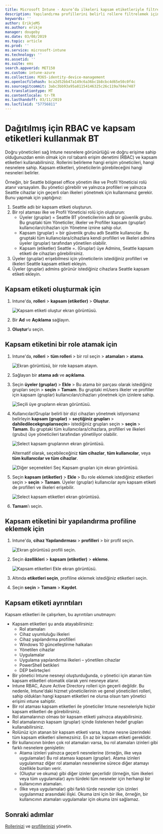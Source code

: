 ```yaml
---
title: Microsoft Intune - Azure’da ilkeleri kapsam etiketleriyle filtreleme | Microsoft Docs
description: Yapılandırma profillerini belirli rollere filtrelemek için kapsam etiketlerini kullanın.
keywords: ''
author: ErikjeMS
ms.author: erikje
manager: dougeby
ms.date: 03/08/2019
ms.topic: article
ms.prod: ''
ms.service: microsoft-intune
ms.technology: ''
ms.assetid: ''
ms.suite: ems
search.appverid: MET150
ms.custom: intune-azure
ms.collection: M365-identity-device-management
ms.openlocfilehash: bca2d52bb47a149c6a36bc1b8cbc4d65e50c0f4c
ms.sourcegitcommit: 3abc3bb93a95a81154146325c26c119a784e7487
ms.translationtype: MT
ms.contentlocale: tr-TR
ms.lasthandoff: 03/11/2019
ms.locfileid: "57756811"
---
```

# <a name="use-rbac-and-scope-tags-for-distributed-it"></a>Dağıtılmış için RBAC ve kapsam etiketleri kullanmak BT

Doğru yöneticileri sağ Intune nesnelere görünürlüğü ve doğru erişime sahip olduğunuzdan emin olmak için rol tabanlı erişim denetimi (RBAC) ve kapsam etiketleri kullanabilirsiniz. Rollerini belirleme hangi erişim yöneticileri, hangi nesnelere sahip. Kapsam etiketleri, yöneticilerin görebileceğini hangi nesneleri belirler.

Örneğin, bir Seattle bölgesel office yönetim ilke ve Profil Yöneticisi rolü atanır varsayalım. Bu yönetici görebilir ve yalnızca profilleri ve yalnızca Seattle cihazlar için geçerli olan ilkeleri yönetmek için kullanmanız gerekir. Bunu yapmak için yaptığınız:

1. Seattle adlı bir kapsam etiketi oluşturun.
2. Bir rol ataması ilke ve Profil Yöneticisi rolü için oluşturun: 
    - Üyeler (gruplar) = Seattle BT yöneticilerinin adlı bir güvenlik grubu. Bu gruptaki tüm Yöneticiler, ilkeler ve Profiller kapsam (gruplar) kullanıcıları/cihazları için Yönetme iznine sahip olur.
    - Kapsam (gruplar) = bir güvenlik grubu adlı Seattle kullanıcılar. Bu gruptaki tüm kullanıcılara/cihazlara kendi profilleri ve ilkeleri admins üyeler (gruplar) tarafından yönetilen olabilir. 
    - Kapsam (etiketler) Seattle =. (Gruplar) üye Admins, Seattle kapsam etiketi de cihazları görebilirsiniz.
3. Üyeler (gruplar) erişebilmesi için yöneticilerin istediğiniz profilleri ve ilkeleri Seattle kapsam etiketi ekleyin.
4. Üyeler (gruplar) admins görünür istediğiniz cihazlara Seattle kapsam etiketi ekleyin. 


## <a name="to-create-a-scope-tag"></a>Kapsam etiketi oluşturmak için

1. Intune'da, **rolleri** > **kapsam (etiketler)** > **Oluştur**.

    ![Kapsam etiketi oluştur ekran görüntüsü.](./media/scope-tags/create-scope-tag.png)

2. Bir **Ad** ve **Açıklama** sağlayın.
3. **Oluştur**’u seçin.

## <a name="to-assign-a-scope-tag-to-a-role"></a>Kapsam etiketini bir role atamak için

1. Intune'da, **rolleri** > **tüm rolleri** > bir rol seçin > **atamaları** > **atama**.

    ![Ekran görüntüsü, bir role kapsam atayın.](./media/scope-tags/assign-scope-to-role.png)

2. Sağlayan bir **atama adı** ve **açıklama**.
3. Seçin **üyeler (gruplar)** > **Ekle** > Bu atama bir parçası olarak istediğiniz grupları seçin > **seçin**  >   **Tamam**. Bu gruptaki mUsers ilkeler ve profiller için kapsam (gruplar) kullanıcıları/cihazları yönetmek için izinlere sahip.

    ![Seçili üye grupların ekran görüntüsü.](./media/scope-tags/select-member-groups.png)

4. Kullanıcılar/Gruplar belirli bir dizi cihazları yönetmek istiyorsanız belirleyin **kapsam (gruplar)** > **seçtiğiniz grupları** > **dahiledilecekgruplarıseçin**> istediğiniz grupları seçin > **seçin** > **Tamam**. Bu gruptaki tüm kullanıcılara/cihazlara, profilleri ve ilkeleri (grubu) üye yöneticileri tarafından yönetiliyor olabilir.

    ![Select kapsam gruplarının ekran görüntüsü.](./media/scope-tags/select-scope-groups.png)

    Alternatif olarak, seçebileceğiniz **tüm cihazlar**, **tüm kullanıcılar**, veya **tüm kullanıcılar ve tüm cihazlar**.

    ![Diğer seçenekleri Seç Kapsam grupları için ekran görüntüsü.](./media/scope-tags/scope-group-other-options.png)
    
5. Seçin **kapsam (etiketler)** > **Ekle** > Bu role eklemek istediğiniz etiketleri seçin > **seçin** > **Tamam**. Üyeler (gruplar) kullanıcılar aynı kapsam etiketi de profilleri ve ilkeleri erişebilir.

    ![Select kapsam etiketleri ekran görüntüsü.](./media/scope-tags/select-scope-tags.png)

6. **Tamam**’ı seçin. 

## <a name="to-add-a-scope-tag-to-a-configuration-profile"></a>Kapsam etiketini bir yapılandırma profiline eklemek için
1. Intune'da, **cihaz Yapılandırması** > **profilleri** > bir profil seçin.

    ![Ekran görüntüsü profili seçin.](./media/scope-tags/choose-profile.png)

2. Seçin **özellikleri** > **kapsam (etiketler)** > **ekleme**.

    ![Kapsam etiketleri Ekle ekran görüntüsü.](./media/scope-tags/add-scope-tags.png)

3. Altında **etiketleri seçin**, profiline eklemek istediğiniz etiketleri seçin.
4. Seçin **seçin** > **Tamam** > **Kaydet**.

## <a name="scope-tag-details"></a>Kapsam etiketi ayrıntıları
Kapsam etiketleri ile çalışırken, bu ayrıntıları unutmayın:

- Kapsam etiketleri şu anda atayabilirsiniz:
    - Rol atamaları
    - Cihaz uyumluluğu ilkeleri
    - Cihaz yapılandırma profilleri
    - Windows 10 güncelleştirme halkaları
    - Yönetilen cihazlar
    - Uygulamalar
    - Uygulama yapılandırma ilkeleri – yönetilen cihazlar
    - PowerShell betikleri
    - DEP belirteçleri
- Bir yönetici Intune nesneyi oluşturduğunda, o yönetici için atanan tüm kapsam etiketleri otomatik olarak yeni nesneye atanır.
- Intune RBAC, Azure Active Directory rolleri için geçerli değildir. Bu nedenle, Intune'daki hizmet yöneticilerinin ve genel yöneticileri rolleri, sahip oldukları hangi kapsam etiketleri ne olursa olsun tam yönetici erişimi ıntune sahiptir.
- Bir rol ataması kapsam etiketleri ile yöneticiler Intune nesneleriyle hiçbir kapsam etiketleri de görebilirsiniz.
- Rol atamalarınızı olması bir kapsam etiketi yalnızca atayabilirsiniz.
- Rol atamalarınızı kapsam (gruplar) içinde listelenen hedef grupları kullanabilirsiniz.
- Rolünüz için atanan bir kapsam etiketi varsa, Intune nesne üzerindeki tüm kapsam etiketleri silemezsiniz. En az bir kapsam etiketi gereklidir.
- Bir kullanıcının birden çok rol atamaları varsa, bu rol atamaları izinleri gibi farklı nesnelere genişletin:
    - Atama izinleri yalnızca geçerli nesnelerine (örneğin, ilke veya uygulamalar) Bu rol ataması kapsam (gruplar). Atama izinleri uygulanmaz diğer rol atamaları nesnelerine sürece diğer atamayı özellikle bunları verir.
    - (Oluştur ve okuma) gibi diğer izinler geçerlidir (örneğin, tüm ilkeleri veya tüm uygulamalar) aynı türdeki tüm nesneler için herhangi bir kullanıcının atamaları.
    - (İlke veya uygulamalar) gibi farklı türde nesneler için izinleri uygulanmaz arasındaki ilişki. Okuma izni için bir ilke, örneğin, bir kullanıcının atamaları uygulamalar için okuma izni sağlamaz.





## <a name="next-steps"></a>Sonraki adımlar

[Rollerinizi](role-based-access-control.md) ve [profillerinizi](device-profile-assign.md) yönetin.
